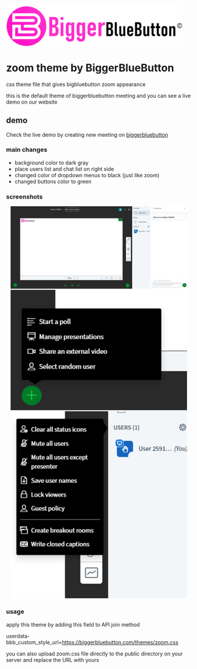 <img src="./biggerbluebutton.png" width="480" />

zoom theme by BiggerBlueButton
====

css theme file that gives bigbluebutton zoom appearance 

this is the default theme of biggerbluebutton meeting and you can see a live demo on our website 

## demo 
Check the live demo by creating new meeting on [biggerbluebutton](https://biggerbluebutton.com)


### main changes

- background color to dark gray
- place users list and chat list on right side
- changed color of dropdown menus to black (just like zoom)
- changed buttons color to green

### screenshots
<p align="center">
<img src="./screenshots/screen1.PNG" width="480" />
<img src="./screenshots/screen2.PNG" width="480" />
<img src="./screenshots/screen3.PNG" width="480" />
</p>

### usage

apply this theme by adding this field to API join method 

userdata-bbb_custom_style_url=https://biggerbluebutton.com/themes/zoom.css

you can also upload zoom.css file directly to the public directory on your server and replace the URL with yours


